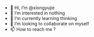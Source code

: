 - 👋 Hi, I’m @xiongyujie
- 👀 I’m interested in nothing
- 🌱 I’m currently learning thinking
- 💞️ I’m looking to collaborate on myself
- 📫 How to reach me ?

<!---
xiongyujie/xiongyujie is a ✨ special ✨ repository because its `README.md` (this file) appears on your GitHub profile.
You can click the Preview link to take a look at your changes.
--->
